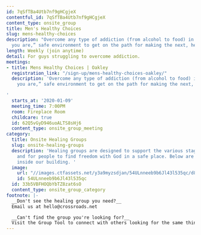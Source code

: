 ```yaml
---
id: 7qSfTBa4Utb7nf9gHCgjeX
contentful_id: 7qSfTBa4Utb7nf9gHCgjeX
content_type: onsite_group
title: Men's Healthy Choices
slug: mens-healthy-choices
description: "Overcome any type of addiction (from alcohol to food) in a “come as
  you are,” safe environment to get on the path for making the next, healthy decisions.\n\n"
length: Weekly (join anytime)
detail: For guys struggling to overcome addiction.
meetings:
- title: Mens Healthy Choices | Oakley
  registration_link: "/sign-up/mens-healthy-choices-oakley/"
  description: 'Overcome any type of addiction (from alcohol to food) in a “come as
    you are,” safe environment to get on the path for making the next, healthy decisions.

'
  starts_at: '2020-01-09'
  meeting_time: 7:00PM
  room: Fireplace Room
  childcare: true
  id: 62Q5vGyD946uoALTS8sHj6
  content_type: onsite_group_meeting
category:
  title: Onsite Healing Groups
  slug: onsite-healing-groups
  description: 'Healing groups are designed to support the various stages of healing
    and for people to find freedom with God in a safe place. Below are groups we have
    inside our building. '
  image:
    url: "//images.ctfassets.net/y3a9myzsdjan/54ULnneeb9b6Jl43l535qc/d86d42438a8cd2b353638b185f9a37d3/onsite-healing-groups.jpg"
    id: 54ULnneeb9b6Jl43l535qc
  id: 33b5VBFHOQbYbTZ8zat6sO
  content_type: onsite_group_category
footnote: |-
  __Don't see the healing group you need?__
  Email us at hello@crossroads.net

  __Can't find the group you're looking for?__
  Visit the Group Tool to connect with others looking for the same thing.
---
```


